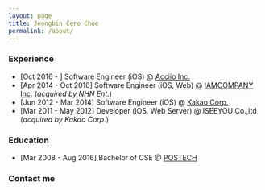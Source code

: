 ```yaml
---
layout: page
title: Jeongbin Cero Choe
permalink: /about/
---
```



### Experience ###
* [Oct 2016 - ] Software Engineer (iOS) @ <a href="https://www.acciio.com" target="blank">Acciio Inc.</a>
* [Apr 2014 - Oct 2016] Software Engineer (iOS, Web) @ <a href="http://www.iamcompany.net" target="blank">IAMCOMPANY Inc.</a> (*acquired by NHN Ent.*)
* [Jun 2012 - Mar 2014] Software Engineer (iOS) @ <a href="https://www.kakaocorp.com" target="blank">Kakao Corp.</a>
* [Mar 2011 - May 2012] Developer (iOS, Web Server) @ ISEEYOU Co.,ltd (*acquired by Kakao Corp.*)

### Education ###
* [Mar 2008 - Aug 2016] Bachelor of CSE @ <a href="http://www.postech.edu" target="blank">POSTECH</a>   

### Contact me ###
<a href="mailto:me@cero.kr"><i class="svg-icon email"></i></a>
<a href="http://www.facebook.com/jeongbin.choe" target="blank"><i class="svg-icon facebook"></i></a>
<a href="http://www.linkedin.com/in/cerowind" target="blank"><i class="svg-icon linkedin"></i></a>   
